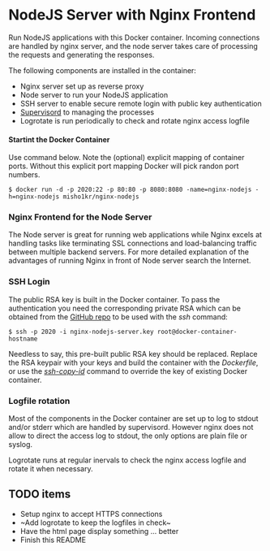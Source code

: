NodeJS Server with Nginx Frontend
=================================

Run NodeJS applications with this Docker container. Incoming connections
are handled by nginx server, and the node server takes care of processing
the requests and generating the responses.

The following components are installed in the container:

* Nginx server set up as reverse proxy
* Node server to run your NodeJS application
* SSH server to enable secure remote login with public key authentication
* [Supervisord](http://supervisord.org) to managing the processes
* Logrotate is run periodically to check and rotate nginx access logfile

#### Startint the Docker Container

Use command below. Note the (optional) explicit mapping of container ports.
Without this explicit port mapping Docker will pick randon port numbers.

```
$ docker run -d -p 2020:22 -p 80:80 -p 8080:8080 -name=nginx-nodejs -h=nginx-nodejs misho1kr/nginx-nodejs
```

### Nginx Frontend for the Node Server

The Node server is great for running web applications while Nginx excels at
handling tasks like terminating SSL connections and load-balancing traffic
between multiple backend servers. For more detailed explanation of the
advantages of running Nginx in front of Node server search the Internet.

### SSH Login

The public RSA key is built in the Docker container. To pass the
authentication you need the corresponding private RSA which can be obtained
from the [GitHub repo](https://github.com/misho-kr/docker-appliances/blob/master/nginx-nodejs/nginx-nodejs-server.key)
to be used with the _ssh_ command:

```
$ ssh -p 2020 -i nginx-nodejs-server.key root@docker-container-hostname
```

Needless to say, this pre-built public RSA key should be replaced. Replace
the RSA keypair with your keys and build the container with the _Dockerfile_,
or use the [_ssh-copy-id_](http://www.manpager.com/linux/man1/ssh-copy-id.1.html)
command to override the key of existing Docker container.

### Logfile rotation

Most of the components in the Docker container are set up to log to stdout and/or
stderr which are handled by supervisord. However nginx does not allow to direct
the access log to stdout, the only options are plain file or syslog.

Logrotate runs at regular inervals to check the nginx access logfile and rotate
it when necessary.

## TODO items

* Setup nginx to accept HTTPS connections
* ~Add logrotate to keep the logfiles in check~
* Have the html page display something ... better
* Finish this README
